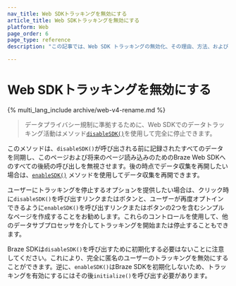 ```yaml
---
nav_title: Web SDKトラッキングを無効にする
article_title: Web SDKトラッキングを無効にする
platform: Web
page_order: 6
page_type: reference
description: "この記事では、Web SDK トラッキングの無効化、その理由、方法、および Web に対する影響について説明します。"

---
```


# Web SDKトラッキングを無効にする

{% multi_lang_include archive/web-v4-rename.md %}

> データプライバシー規制に準拠するために、Web SDKでのデータトラッキング活動はメソッド[`disableSDK()`](https://js.appboycdn.com/web-sdk/latest/doc/modules/braze.html#disablesdk)を使用して完全に停止できます。 

このメソッドは、`disableSDK()`が呼び出される前に記録されたすべてのデータを同期し、このページおよび将来のページ読み込みのためのBraze Web SDKへのすべての後続の呼び出しを無視させます。後の時点でデータ収集を再開したい場合は、[`enableSDK()`](https://js.appboycdn.com/web-sdk/latest/doc/modules/braze.html#enablesdk) メソッドを使用してデータ収集を再開できます。

ユーザーにトラッキングを停止するオプションを提供したい場合は、クリック時に`disableSDK()`を呼び出すリンクまたはボタンと、ユーザーが再度オプトインできるように`enableSDK()`を呼び出すリンクまたはボタンの2つを含むシンプルなページを作成することをお勧めします。これらのコントロールを使用して、他のデータサブプロセッサを介してトラッキングを開始または停止することもできます。

Braze SDKは`disableSDK()`を呼び出すために初期化する必要はないことに注意してください。これにより、完全に匿名のユーザーのトラッキングを無効にすることができます。逆に、`enableSDK()`はBraze SDKを初期化しないため、トラッキングを有効にするにはその後`initialize()`を呼び出す必要があります。
